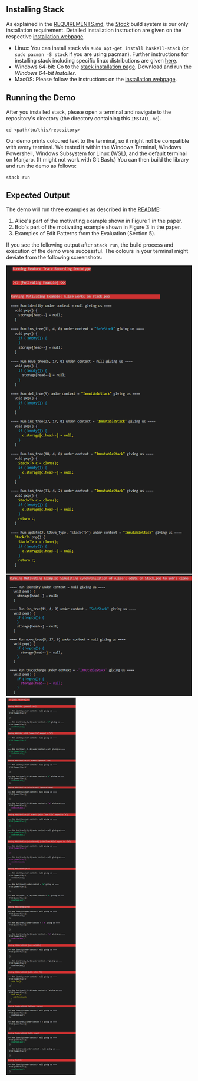 ﻿## Installing Stack

As explained in the [REQUIREMENTS.md](REQUIREMENTS.md), the [_Stack_][stack] build system is our only installation requirement.
Detailed installation instruction are given on the respective [installation webpage][stackinstall].

- Linux: You can install stack via `sudo apt-get install haskell-stack` (or `sudo pacman -S stack` if you are using pacman).
Further instructions for installing stack including specific linux distributions are given [here][stackinstall].
- Windows 64-bit: Go to the [stack installation page][stackinstall]. Download and run the _Windows 64-bit Installer_.
- MacOS: Please follow the instructions on the [installation webpage][stackinstall].

## Running the Demo

After you installed stack, please open a terminal and navigate to the repository's directory (the directory containing this `INSTALL.md`).
```shell
cd <path/to/this/repository>
```
Our demo prints coloured text to the terminal, so it might not be compatible with every terminal.
We tested it within the Windows Terminal, Windows Powershell, Windows Subsystem for Linux (WSL), and the default terminal on Manjaro.
(It might not work with Git Bash.)
You can then build the library and run the demo as follows:

```shell
stack run
```

## Expected Output

The demo will run three examples as described in the [README](README.md):

1. Alice's part of the motivating example shown in Figure 1 in the paper.
2. Bob's part of the motivating example shown in Figure 3 in the paper.
3. Examples of Edit Patterns from the Evaluation (Section 5).

If you see the following output after `stack run`, the build process and execution of the demo were successful.
The colours in your terminal might deviate from the following screenshots:

![Alice](meta/Alice.png)
![Bob](meta/Bob.png)
![Patterns](meta/Patterns.png)

[stack]: https://docs.haskellstack.org/en/stable/README/
[stackinstall]: https://docs.haskellstack.org/en/stable/install_and_upgrade/
